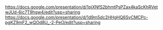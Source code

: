 
https://docs.google.com/presentation/d/1pjXNfS2bhmtPsPZax4kaScKhRVetwJUd-6ic7T9hgw4/edit?usp=sharing  
https://docs.google.com/presentation/d/1d9m5dc2HHgHQ6SyCMCPc-pgKZ9mF2_wQOd8U_-2-PeO/edit?usp=sharing
